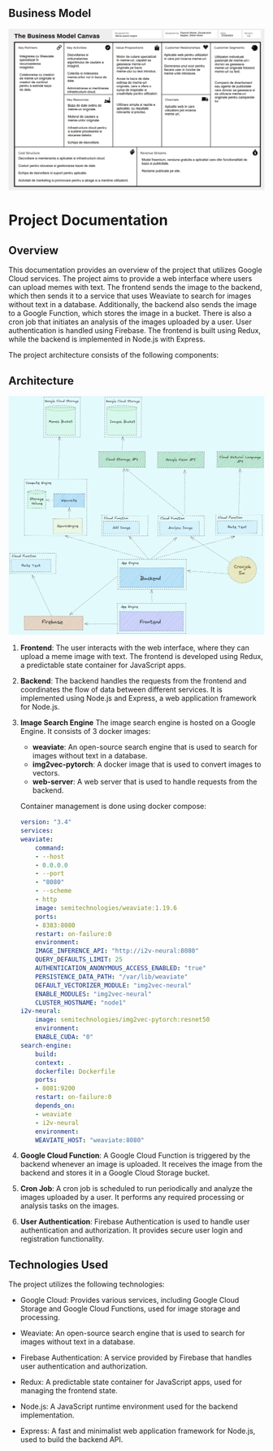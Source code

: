 ## Business Model
![Business Model](model.png)

# Project Documentation
## Overview
This documentation provides an overview of the project that utilizes Google Cloud services. The project aims to provide a web interface where users can upload memes with text. The frontend sends the image to the backend, which then sends it to a service that uses Weaviate to search for images without text in a database. Additionally, the backend also sends the image to a Google Function, which stores the image in a bucket. There is also a cron job that initiates an analysis of the images uploaded by a user. User authentication is handled using Firebase. The frontend is built using Redux, while the backend is implemented in Node.js with Express.

The project architecture consists of the following components:

## Architecture

![Architecture](img.png)

1. **Frontend**: The user interacts with the web interface, where they can upload a meme image with text. The frontend is developed using Redux, a predictable state container for JavaScript apps.

2. **Backend**: The backend handles the requests from the frontend and coordinates the flow of data between different services. It is implemented using Node.js and Express, a web application framework for Node.js.

3. **Image Search Engine** 
    The image search engine is hosted on a Google Engine. It consists of 3 docker images:
    - **weaviate**: An open-source search engine that is used to search for images without text in a database.
    - **img2vec-pytorch**: A docker image that is used to convert images to vectors.
    - **web-server**: A web server that is used to handle requests from the backend.
    
    Container management is done using docker compose:
    ```yaml
    version: "3.4"
    services:
    weaviate:
        command:
        - --host
        - 0.0.0.0
        - --port
        - "8080"
        - --scheme
        - http
        image: semitechnologies/weaviate:1.19.6
        ports:
        - 8383:8080
        restart: on-failure:0
        environment:
        IMAGE_INFERENCE_API: "http://i2v-neural:8080"
        QUERY_DEFAULTS_LIMIT: 25
        AUTHENTICATION_ANONYMOUS_ACCESS_ENABLED: "true"
        PERSISTENCE_DATA_PATH: "/var/lib/weaviate"
        DEFAULT_VECTORIZER_MODULE: "img2vec-neural"
        ENABLE_MODULES: "img2vec-neural"
        CLUSTER_HOSTNAME: "node1"
    i2v-neural:
        image: semitechnologies/img2vec-pytorch:resnet50
        environment:
        ENABLE_CUDA: "0"
    search-engine:
        build:
        context: .
        dockerfile: Dockerfile
        ports:
        - 8081:9200
        restart: on-failure:0
        depends_on:
        - weaviate
        - i2v-neural
        environment:
        WEAVIATE_HOST: "weaviate:8080"
      ```

5. **Google Cloud Function**: A Google Cloud Function is triggered by the backend whenever an image is uploaded. It receives the image from the backend and stores it in a Google Cloud Storage bucket.

6. **Cron Job**: A cron job is scheduled to run periodically and analyze the images uploaded by a user. It performs any required processing or analysis tasks on the images.

7. **User Authentication**: Firebase Authentication is used to handle user authentication and authorization. It provides secure user login and registration functionality.


## Technologies Used

The project utilizes the following technologies:

- Google Cloud: Provides various services, including Google Cloud Storage and Google Cloud Functions, used for image storage and processing.

- Weaviate: An open-source search engine that is used to search for images without text in a database.

- Firebase Authentication: A service provided by Firebase that handles user authentication and authorization.

- Redux: A predictable state container for JavaScript apps, used for managing the frontend state.

- Node.js: A JavaScript runtime environment used for the backend implementation.

- Express: A fast and minimalist web application framework for Node.js, used to build the backend API.
